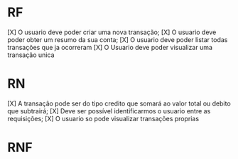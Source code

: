 # RF

[X] O usuario deve poder criar uma nova transação;
[X] O usuario deve poder obter um resumo da sua conta;
[X] O usuario deve poder listar todas transações que ja ocorreram
[X] O Usuario deve poder visualizar uma transação unica


# RN

[X] A transação pode ser do tipo credito que somará ao valor total ou debito que subtrairá;
[X] Deve ser possível identificarmos o usuario entre as requisições;
[X] O usuario so pode visualizar transações proprias

# RNF

